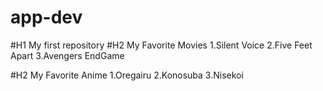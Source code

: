 # app-dev
#H1 My first repository
#H2 My Favorite Movies
1.Silent Voice
2.Five Feet Apart
3.Avengers EndGame

#H2 My Favorite Anime
1.Oregairu
2.Konosuba
3.Nisekoi
